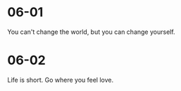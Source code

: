 # 06-01

You can't change the world, but you can change yourself.

# 06-02

Life is short. Go where you feel love.